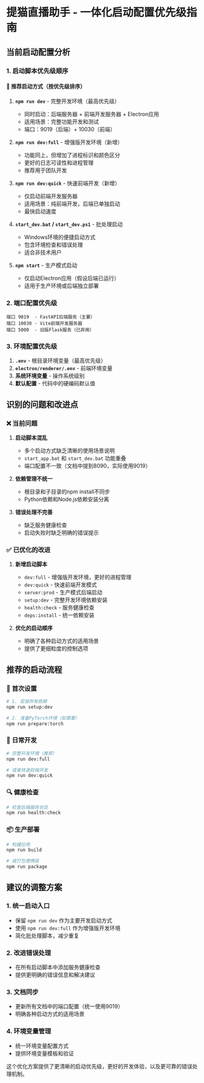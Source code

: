 # 提猫直播助手 - 一体化启动配置优先级指南

## 当前启动配置分析

### 1. 启动脚本优先级顺序

#### 🚀 **推荐启动方式（按优先级排序）**

1. **`npm run dev`** - 完整开发环境（最高优先级）
   - 同时启动：后端服务器 + 前端开发服务器 + Electron应用
   - 适用场景：完整功能开发和测试
   - 端口：9019（后端）+ 10030（前端）

2. **`npm run dev:full`** - 增强版开发环境（新增）
   - 功能同上，但增加了进程标识和颜色区分
   - 更好的日志可读性和进程管理
   - 推荐用于团队开发

3. **`npm run dev:quick`** - 快速前端开发（新增）
   - 仅启动前端开发服务器
   - 适用场景：纯前端开发，后端已单独启动
   - 最快启动速度

4. **`start_dev.bat` / `start_dev.ps1`** - 批处理启动
   - Windows环境的便捷启动方式
   - 包含环境检查和错误处理
   - 适合非技术用户

5. **`npm start`** - 生产模式启动
   - 仅启动Electron应用（假设后端已运行）
   - 适用于生产环境或后端独立部署

### 2. 端口配置优先级

```
端口 9019  - FastAPI后端服务（主要）
端口 10030 - Vite前端开发服务器
端口 5000  - 旧版Flask服务（已弃用）
```

### 3. 环境配置优先级

1. **`.env`** - 根目录环境变量（最高优先级）
2. **`electron/renderer/.env`** - 前端环境变量
3. **系统环境变量** - 操作系统级别
4. **默认配置** - 代码中的硬编码默认值

## 识别的问题和改进点

### ❌ **当前问题**

1. **启动脚本混乱**
   - 多个启动方式缺乏清晰的使用场景说明
   - `start_app.bat` 和 `start_dev.bat` 功能重叠
   - 端口配置不一致（文档中提到8090，实际使用9019）

2. **依赖管理不统一**
   - 根目录和子目录的npm install不同步
   - Python依赖和Node.js依赖安装分离

3. **错误处理不完善**
   - 缺乏服务健康检查
   - 启动失败时缺乏明确的错误提示

### ✅ **已优化的改进**

1. **新增启动脚本**
   - `dev:full` - 增强版开发环境，更好的进程管理
   - `dev:quick` - 快速前端开发模式
   - `server:prod` - 生产模式后端启动
   - `setup:dev` - 完整开发环境依赖安装
   - `health:check` - 服务健康检查
   - `deps:install` - 统一依赖安装

2. **优化的启动顺序**
   - 明确了各种启动方式的适用场景
   - 提供了更细粒度的控制选项

## 推荐的启动流程

### 🔧 **首次设置**
```bash
# 1. 安装所有依赖
npm run setup:dev

# 2. 准备PyTorch环境（如需要）
npm run prepare:torch
```

### 🚀 **日常开发**
```bash
# 完整开发环境（推荐）
npm run dev:full

# 或者快速前端开发
npm run dev:quick
```

### 🔍 **健康检查**
```bash
# 检查后端服务状态
npm run health:check
```

### 📦 **生产部署**
```bash
# 构建应用
npm run build

# 或打包便携版
npm run package
```

## 建议的调整方案

### 1. 统一启动入口
- 保留 `npm run dev` 作为主要开发启动方式
- 使用 `npm run dev:full` 作为增强版开发环境
- 简化批处理脚本，减少重复

### 2. 改进错误处理
- 在所有启动脚本中添加服务健康检查
- 提供更明确的错误信息和解决建议

### 3. 文档同步
- 更新所有文档中的端口配置（统一使用9019）
- 明确各种启动方式的适用场景

### 4. 环境变量管理
- 统一环境变量配置方式
- 提供环境变量模板和验证

这个优化方案提供了更清晰的启动优先级，更好的开发体验，以及更可靠的错误处理机制。